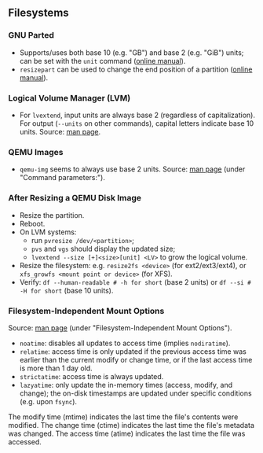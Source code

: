 ## Filesystems
### GNU Parted
- Supports/uses both base 10 (e.g. "GB") and base 2 (e.g. "GiB") units; can be set with the `unit` command ([online manual][parted-unit]).
- `resizepart` can be used to change the end position of a partition ([online manual][parted-resizepart]).

### Logical Volume Manager (LVM)
- For `lvextend`, input units are always base 2 (regardless of capitalization).
	For output (`--units` on other commands), capital letters indicate base 10 units.
	Source: [man page][lvm-lvextend-units].

### QEMU Images
- `qemu-img` seems to always use base 2 units. Source: [man page][qemu-img-size] (under "Command parameters:").

### After Resizing a QEMU Disk Image
- Resize the partition.
- Reboot.
- On LVM systems:
	- run `pvresize /dev/<partition>`;
	- `pvs` and `vgs` should display the updated size;
	- `lvextend --size [+]<size>[unit] <LV>` to grow the logical volume.
- Resize the filesystem: e.g. `resize2fs <device>` (for ext2/ext3/ext4), or `xfs_growfs <mount point or device>` (for XFS).
- Verify: `df --human-readable # -h for short` (base 2 units) or `df --si # -H for short` (base 10 units).

### Filesystem-Independent Mount Options
Source: [man page][mount-manual] (under "Filesystem-Independent Mount Options").

- `noatime`: disables all updates to access time (implies `nodiratime`).
- `relatime`: access time is only updated if the previous access time was earlier than the current modify or change time,
	or if the last access time is more than 1 day old.
- `strictatime`: access time is always updated.
- `lazyatime`: only update the in-memory times (access, modify, and change);
	the on-disk timestamps are updated under specific conditions (e.g. upon `fsync`).

The modify time (mtime) indicates the last time the file's contents were modified.
The change time (ctime) indicates the last time the file's metadata was changed.
The access time (atime) indicates the last time the file was accessed.

[parted-unit]: https://www.gnu.org/software/parted/manual/html_node/unit.html
[parted-resizepart]: https://www.gnu.org/software/parted/manual/html_node/resizepart.html

[lvm-lvextend-units]: https://man.archlinux.org/man/lvextend.8#Size

[qemu-img-size]: https://www.qemu.org/docs/master/tools/qemu-img.html

[mount-manual]: https://man.archlinux.org/man/mount.8
